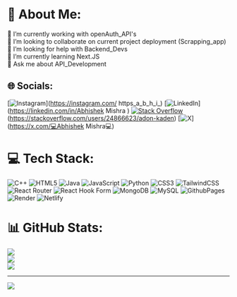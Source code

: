 # 💫 About Me:
🔭 I’m currently working with openAuth_API's<br>👯 I’m looking to collaborate on current project deployment (Scrapping_app)<br>🤝 I’m looking for help with Backend_Devs<br>🌱 I’m currently learning Next.JS<br>💬 Ask me about API_Development<br>


## 🌐 Socials:
[![Instagram](https://img.shields.io/badge/Instagram-%23E4405F.svg?logo=Instagram&logoColor=white)](https://instagram.com/ https_a_b_h_i_) [![LinkedIn](https://img.shields.io/badge/LinkedIn-%230077B5.svg?logo=linkedin&logoColor=white)](https://linkedin.com/in/Abhishek Mishra  ) [![Stack Overflow](https://img.shields.io/badge/-Stackoverflow-FE7A16?logo=stack-overflow&logoColor=white)](https://stackoverflow.com/users/24866623/adon-kaden)(https://stackoverflow.com/users/24866623/adon-kaden) [![X](https://img.shields.io/badge/X-black.svg?logo=X&logoColor=white)](https://x.com/💻Abhishek Mishra💻) 

# 💻 Tech Stack:
![C++](https://img.shields.io/badge/c++-%2300599C.svg?style=for-the-badge&logo=c%2B%2B&logoColor=white) ![HTML5](https://img.shields.io/badge/html5-%23E34F26.svg?style=for-the-badge&logo=html5&logoColor=white) ![Java](https://img.shields.io/badge/java-%23ED8B00.svg?style=for-the-badge&logo=openjdk&logoColor=white) ![JavaScript](https://img.shields.io/badge/javascript-%23323330.svg?style=for-the-badge&logo=javascript&logoColor=%23F7DF1E) ![Python](https://img.shields.io/badge/python-3670A0?style=for-the-badge&logo=python&logoColor=ffdd54) ![CSS3](https://img.shields.io/badge/css3-%231572B6.svg?style=for-the-badge&logo=css3&logoColor=white) ![TailwindCSS](https://img.shields.io/badge/tailwindcss-%2338B2AC.svg?style=for-the-badge&logo=tailwind-css&logoColor=white) ![React Router](https://img.shields.io/badge/React_Router-CA4245?style=for-the-badge&logo=react-router&logoColor=white) ![React Hook Form](https://img.shields.io/badge/React%20Hook%20Form-%23EC5990.svg?style=for-the-badge&logo=reacthookform&logoColor=white) ![MongoDB](https://img.shields.io/badge/MongoDB-%234ea94b.svg?style=for-the-badge&logo=mongodb&logoColor=white) ![MySQL](https://img.shields.io/badge/mysql-4479A1.svg?style=for-the-badge&logo=mysql&logoColor=white) ![GithubPages](https://img.shields.io/badge/github%20pages-121013?style=for-the-badge&logo=github&logoColor=white) ![Render](https://img.shields.io/badge/Render-%46E3B7.svg?style=for-the-badge&logo=render&logoColor=white) ![Netlify](https://img.shields.io/badge/netlify-%23000000.svg?style=for-the-badge&logo=netlify&logoColor=#00C7B7)
# 📊 GitHub Stats:
![](https://github-readme-stats.vercel.app/api?username=Abhishek-Mishra31&theme=radical&hide_border=false&include_all_commits=false&count_private=false)<br/>
![](https://github-readme-streak-stats.herokuapp.com/?user=Abhishek-Mishra31&theme=radical&hide_border=false)<br/>
![](https://github-readme-stats.vercel.app/api/top-langs/?username=Abhishek-Mishra31&theme=radical&hide_border=false&include_all_commits=false&count_private=false&layout=compact)

---
[![](https://visitcount.itsvg.in/api?id=Abhishek-Mishra31&icon=0&color=0)](https://visitcount.itsvg.in)

<!-- Proudly created with GPRM ( https://gprm.itsvg.in ) -->

